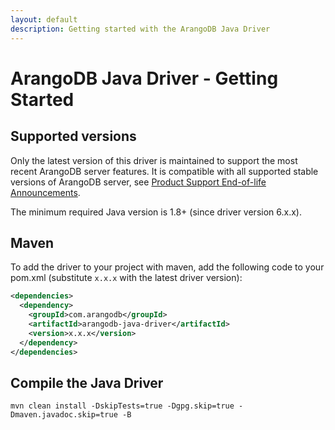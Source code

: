 ```yaml
---
layout: default
description: Getting started with the ArangoDB Java Driver
---
```

# ArangoDB Java Driver - Getting Started

## Supported versions

Only the latest version of this driver is maintained to support the most recent
ArangoDB server features. 
It is compatible with all supported stable versions of ArangoDB server, see 
[Product Support End-of-life Announcements](https://www.arangodb.com/eol-notice).

The minimum required Java version is 1.8+ (since driver version 6.x.x).

## Maven

To add the driver to your project with maven, add the following code to your
pom.xml (substitute `x.x.x` with the latest driver version):

```XML
<dependencies>
  <dependency>
    <groupId>com.arangodb</groupId>
    <artifactId>arangodb-java-driver</artifactId>
    <version>x.x.x</version>
  </dependency>
</dependencies>
```

## Compile the Java Driver

```
mvn clean install -DskipTests=true -Dgpg.skip=true -Dmaven.javadoc.skip=true -B
```

